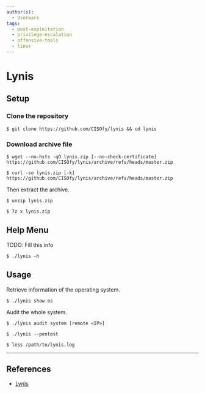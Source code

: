 ```yaml
---
author(s):
  - Userware
tags:
  - post-exploitation
  - privilege-escalation
  - offensive-tools
  - linux
---
```

# Lynis

## Setup

### Clone the repository

```
$ git clone https://github.com/CISOfy/lynis && cd lynis
```

### Download archive file

```
$ wget --no-hsts -qO lynis.zip [--no-check-certificate] https://github.com/CISOfy/lynis/archive/refs/heads/master.zip

$ curl -so lynis.zip [-k] https://github.com/CISOfy/lynis/archive/refs/heads/master.zip
```

Then extract the archive.

```
$ unzip lynis.zip

$ 7z x lynis.zip
```

## Help Menu

TODO: Fill this info

```
$ ./lynis -h
```

## Usage

Retrieve information of the operating system.

```
$ ./lynis show os
```

Audit the whole system.

```
$ ./lynis audit system [remote <IP>]

$ ./lynis --pentest

$ less /path/to/lynis.log
```

---
## References

- [Lynis](https://cisofy.com/lynis)